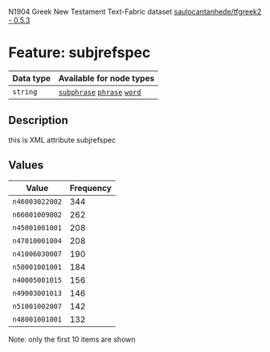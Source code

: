 <p>N1904 Greek New Testament Text-Fabric dataset <a href="https://github.com/saulocantanhede/tfgreek2">saulocantanhede/tfgreek2 - 0.5.3</a></p>

<h1>Feature: subjrefspec</h1>

<table>
<thead>
<tr>
  <th>Data type</th>
  <th>Available for node types</th>
</tr>
</thead>
<tbody>
<tr>
  <td><code>string</code></td>
  <td><A HREF="featurebynodetype.md#subphrase"><code>subphrase</code></A> <A HREF="featurebynodetype.md#phrase"><code>phrase</code></A> <A HREF="featurebynodetype.md#word"><code>word</code></A></td>
</tr>
</tbody>
</table>

<h2>Description</h2>

<p>this is XML attribute subjrefspec</p>

<h2>Values</h2>

<table>
<thead>
<tr>
  <th>Value</th>
  <th>Frequency</th>
</tr>
</thead>
<tbody>
<tr>
  <td><code>n46003022002</code></td>
  <td>344</td>
</tr>
<tr>
  <td><code>n66001009002</code></td>
  <td>262</td>
</tr>
<tr>
  <td><code>n45001001001</code></td>
  <td>208</td>
</tr>
<tr>
  <td><code>n47010001004</code></td>
  <td>208</td>
</tr>
<tr>
  <td><code>n41006030007</code></td>
  <td>190</td>
</tr>
<tr>
  <td><code>n50001001001</code></td>
  <td>184</td>
</tr>
<tr>
  <td><code>n40005001015</code></td>
  <td>156</td>
</tr>
<tr>
  <td><code>n49003001013</code></td>
  <td>146</td>
</tr>
<tr>
  <td><code>n51001002007</code></td>
  <td>142</td>
</tr>
<tr>
  <td><code>n48001001001</code></td>
  <td>132</td>
</tr>
</tbody>
</table>

<p>Note: only the first 10 items are shown</p>
